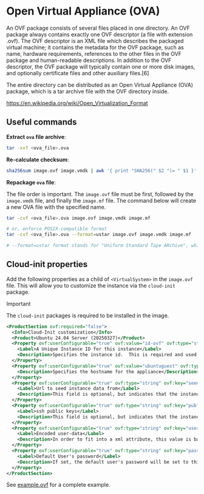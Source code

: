 # Open Virtual Appliance (OVA)
An OVF package consists of several files placed in one directory. An OVF package always contains exactly one OVF descriptor (a file with extension .ovf). The OVF descriptor is an XML file which describes the packaged virtual machine; it contains the metadata for the OVF package, such as name, hardware requirements, references to the other files in the OVF package and human-readable descriptions. In addition to the OVF descriptor, the OVF package will typically contain one or more disk images, and optionally certificate files and other auxiliary files.[6]

The entire directory can be distributed as an Open Virtual Appliance (OVA) package, which is a tar archive file with the OVF directory inside.

https://en.wikipedia.org/wiki/Open_Virtualization_Format

## Useful commands

**Extract `ova` file archive**:
```bash
tar -xvf <ova_file>.ova
```

**Re-calculate checksum**:
```bash
sha256sum image.ovf image.vmdk | awk '{ print "SHA256(" $2 ")= " $1 }' > image.mf
```

**Repackage `ova` file**:

The file order is important. The `image.ovf` file must be first, followed by the `image.vmdk` file, and finally the `image.mf` file. The command below will create a new OVA file with the specified name.

```bash
tar -cvf <ova_file>.ova image.ovf image.vmdk image.mf

# or, enforce POSIX-compatible format
tar -cvf <ova_file>.ova --format=ustar image.ovf image.vmdk image.mf

# --format=ustar format stands for "Uniform Standard Tape ARchive", which is a POSIX.1-compliant tar format. It ensures a certain level of portability and compatibility across different systems and applications that read tar archives.
```

## Cloud-init properties

Add the following properties as a child of `<VirtualSystem>` in the `image.ovf` file. This will allow you to customize the instance via the `cloud-init` package.

> [!IMPORTANT]
> The `cloud-init` packages is required to be installed in the image.

```xml
<ProductSection ovf:required="false">
  <Info>Cloud-Init customization</Info>
  <Product>Ubuntu 24.04 Server (20250327)</Product>
  <Property ovf:userConfigurable="true" ovf:value="id-ovf" ovf:type="string" ovf:key="instance-id">
    <Label>A Unique Instance ID for this instance</Label>
    <Description>Specifies the instance id.  This is required and used to determine if the machine should take "first boot" actions</Description>
  </Property>
  <Property ovf:userConfigurable="true" ovf:value="ubuntuguest" ovf:type="string" ovf:key="hostname">
    <Description>Specifies the hostname for the appliance</Description>
  </Property>
  <Property ovf:userConfigurable="true" ovf:type="string" ovf:key="seedfrom">
    <Label>Url to seed instance data from</Label>
    <Description>This field is optional, but indicates that the instance should 'seed' user-data and meta-data from the given url.  If set to 'http://tinyurl.com/sm-' is given, meta-data will be pulled from http://tinyurl.com/sm-meta-data and user-data from http://tinyurl.com/sm-user-data.  Leave this empty if you do not want to seed from a url.</Description>
  </Property>
  <Property ovf:userConfigurable="true" ovf:type="string" ovf:key="public-keys">
    <Label>ssh public keys</Label>
    <Description>This field is optional, but indicates that the instance should populate the default user's 'authorized_keys' with this value</Description>
  </Property>
  <Property ovf:userConfigurable="true" ovf:type="string" ovf:key="user-data">
    <Label>Encoded user-data</Label>
    <Description>In order to fit into a xml attribute, this value is base64 encoded . It will be decoded, and then processed normally as user-data.</Description>
  </Property>
  <Property ovf:userConfigurable="true" ovf:type="string" ovf:key="password">
    <Label>Default User's password</Label>
    <Description>If set, the default user's password will be set to this value to allow password based login.  The password will be good for only a single login.  If set to the string 'RANDOM' then a random password will be generated, and written to the console.</Description>
  </Property>
</ProductSection>
```

See [example.ovf](example.ovf) for a complete example.
